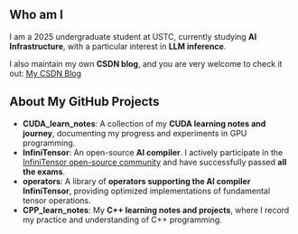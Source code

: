 ## Who am I

I am a 2025 undergraduate student at USTC, currently studying **AI Infrastructure**, with a particular interest in **LLM inference**.  

I also maintain my own **CSDN blog**, and you are very welcome to check it out: [My CSDN Blog](https://blog.csdn.net/qq_71640350?spm=1011.2480.3001.5343)


## About My GitHub Projects


- **CUDA_learn_notes**: A collection of my **CUDA learning notes and journey**, documenting my progress and experiments in GPU programming.  
- **InfiniTensor**: An open-source **AI compiler**. I actively participate in the [InfiniTensor open-source community](https://github.com/InfiniTensor/) and have successfully passed **all the exams**.
- **operators**: A library of **operators supporting the AI compiler InfiniTensor**, providing optimized implementations of fundamental tensor operations.
- **CPP_learn_notes**: My **C++ learning notes and projects**, where I record my practice and understanding of C++ programming.  

